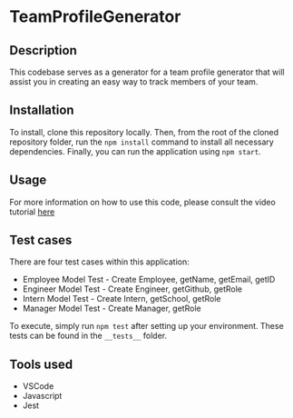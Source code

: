 # TeamProfileGenerator


## Description
This codebase serves as a generator for a team profile generator that will assist you in creating an easy way to track members of your team.

## Installation
To install, clone this repository locally. Then, from the root of the cloned repository folder, run the `npm install` command to install all necessary dependencies. Finally, you can run the application using `npm start`.

## Usage
For more information on how to use this code, please consult the video tutorial [here](https://drive.google.com/file/d/1drm7pXelauhVJdZNUvPDTagg1cGsJVe2/view)

## Test cases
There are four test cases within this application:
* Employee Model Test - Create Employee, getName, getEmail, getID
* Engineer Model Test - Create Engineer, getGithub, getRole
* Intern Model Test - Create Intern, getSchool, getRole
* Manager Model Test - Create Manager, getRole

To execute, simply run `npm test` after setting up your environment. These tests can be found in the `__tests__` folder.

## Tools used
* VSCode
* Javascript
* Jest
